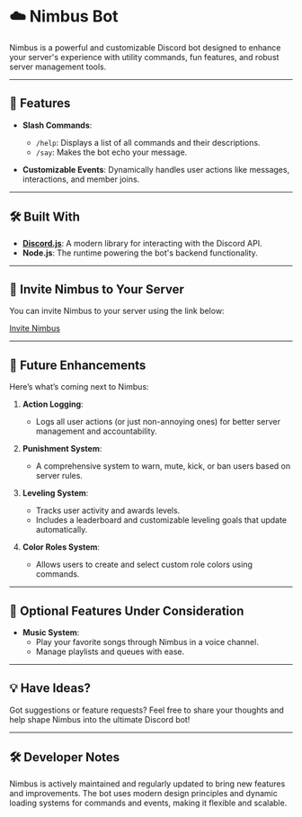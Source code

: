 # ☁️ Nimbus Bot

Nimbus is a powerful and customizable Discord bot designed to enhance your server's experience with utility commands, fun features, and robust server management tools.

---

## 🌟 Features

- **Slash Commands**:
  - `/help`: Displays a list of all commands and their descriptions.
  - `/say`: Makes the bot echo your message.

- **Customizable Events**: Dynamically handles user actions like messages, interactions, and member joins.

---

## 🛠️ Built With

- **[Discord.js](https://discord.js.org/)**: A modern library for interacting with the Discord API.
- **Node.js**: The runtime powering the bot's backend functionality.

---

## 🤝 Invite Nimbus to Your Server

You can invite Nimbus to your server using the link below:

[Invite Nimbus](https://discord.com/oauth2/authorize?client_id=1316495186343231611&permissions=8&integration_type=0&scope=applications.commands+bot)

---

## 🚀 Future Enhancements

Here’s what’s coming next to Nimbus:

1. **Action Logging**:
   - Logs all user actions (or just non-annoying ones) for better server management and accountability.

2. **Punishment System**:
   - A comprehensive system to warn, mute, kick, or ban users based on server rules.

3. **Leveling System**:
   - Tracks user activity and awards levels.
   - Includes a leaderboard and customizable leveling goals that update automatically.

4. **Color Roles System**:
   - Allows users to create and select custom role colors using commands.

---

## 🎵 Optional Features Under Consideration

- **Music System**:
  - Play your favorite songs through Nimbus in a voice channel.
  - Manage playlists and queues with ease.

---

## 💡 Have Ideas?

Got suggestions or feature requests? Feel free to share your thoughts and help shape Nimbus into the ultimate Discord bot!

---

## 🛠️ Developer Notes

Nimbus is actively maintained and regularly updated to bring new features and improvements. The bot uses modern design principles and dynamic loading systems for commands and events, making it flexible and scalable.
